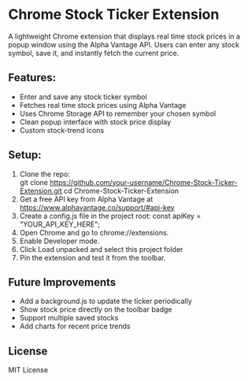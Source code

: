 # Chrome Stock Ticker Extension

A lightweight Chrome extension that displays real time stock prices in a popup window using the Alpha Vantage API. 
Users can enter any stock symbol, save it, and instantly fetch the current price.

## Features:
- Enter and save any stock ticker symbol  
- Fetches real time stock prices using Alpha Vantage  
- Uses Chrome Storage API to remember your chosen symbol  
- Clean popup interface with stock price display  
- Custom stock-trend icons  

## Setup:

1. Clone the repo:  
   git clone https://github.com/your-username/Chrome-Stock-Ticker-Extension.git
   cd Chrome-Stock-Ticker-Extension
2. Get a free API key from Alpha Vantage at https://www.alphavantage.co/support/#api-key
3. Create a config.js file in the project root:
    const apiKey = "YOUR_API_KEY_HERE";
4. Open Chrome and go to chrome://extensions.
5. Enable Developer mode.
6. Click Load unpacked and select this project folder
7. Pin the extension and test it from the toolbar.

## Future Improvements
- Add a background.js to update the ticker periodically
- Show stock price directly on the toolbar badge
- Support multiple saved stocks
- Add charts for recent price trends

## License

MIT License
